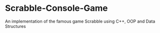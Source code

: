 # Scrabble-Console-Game
An implementation of the famous game Scrabble using C++, OOP and Data Structures
